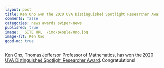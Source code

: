 ```yaml
---
layout: post
title: Ken Ono won the 2020 UVA Distinguished Spotlight Researcher Award
comments: false
categories: news awards swiper-news
published: true
image: __SITE_URL__/img/people/Ono.jpg
image-alt: Ken Ono
good-md: true
---
```


Ken Ono, Thomas Jefferson Professor of Mathematics, has 
won the [2020 UVA Distinguished Spotlight Researcher Award](https://news.virginia.edu/content/uva-honors-distinguished-researchers-virtual-awards-event). Congratulations!